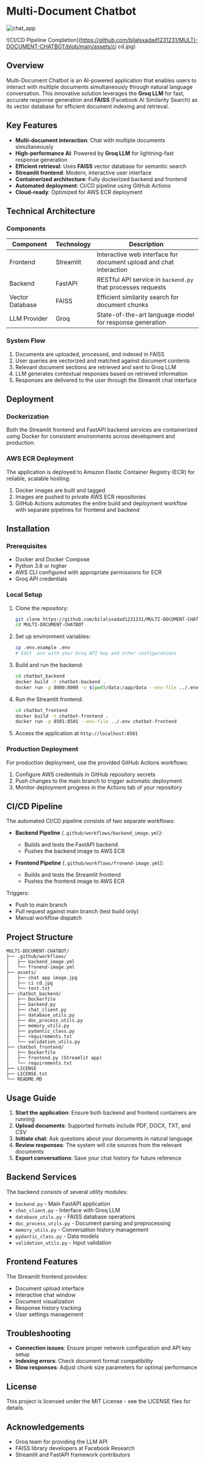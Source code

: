# Multi-Document Chatbot

![chat_app](https://github.com/bilalsxadad1231231/MULTI-DOCUMENT-CHATBOT/blob/main/assets/chat%20app%20image.jpg)

![CI/CD Pipeline Completion](https://github.com/bilalsxadad1231231/MULTI-DOCUMENT-CHATBOT/blob/main/assets/ci cd.jpg)

## Overview

Multi-Document Chatbot is an AI-powered application that enables users to interact with multiple documents simultaneously through natural language conversation. This innovative solution leverages the **Groq LLM** for fast, accurate response generation and **FAISS** (Facebook AI Similarity Search) as its vector database for efficient document indexing and retrieval.

## Key Features

- **Multi-document interaction**: Chat with multiple documents simultaneously
- **High-performance AI**: Powered by **Groq LLM** for lightning-fast response generation
- **Efficient retrieval**: Uses **FAISS** vector database for semantic search
- **Streamlit frontend**: Modern, interactive user interface
- **Containerized architecture**: Fully dockerized backend and frontend
- **Automated deployment**: CI/CD pipeline using GitHub Actions
- **Cloud-ready**: Optimized for AWS ECR deployment

## Technical Architecture

### Components

| Component | Technology | Description |
|-----------|------------|-------------|
| Frontend | Streamlit | Interactive web interface for document upload and chat interaction |
| Backend | FastAPI | RESTful API service in `backend.py` that processes requests |
| Vector Database | FAISS | Efficient similarity search for document chunks |
| LLM Provider | Groq | State-of-the-art language model for response generation |

### System Flow

1. Documents are uploaded, processed, and indexed in FAISS
2. User queries are vectorized and matched against document contents
3. Relevant document sections are retrieved and sent to Groq LLM
4. LLM generates contextual responses based on retrieved information
5. Responses are delivered to the user through the Streamlit chat interface

## Deployment

### Dockerization

Both the Streamlit frontend and FastAPI backend services are containerized using Docker for consistent environments across development and production.

### AWS ECR Deployment

The application is deployed to Amazon Elastic Container Registry (ECR) for reliable, scalable hosting:

1. Docker images are built and tagged
2. Images are pushed to private AWS ECR repositories
3. GitHub Actions automates the entire build and deployment workflow with separate pipelines for frontend and backend

## Installation

### Prerequisites

- Docker and Docker Compose
- Python 3.8 or higher
- AWS CLI configured with appropriate permissions for ECR
- Groq API credentials

### Local Setup

1. Clone the repository:
   ```bash
   git clone https://github.com/bilalsxadad1231231/MULTI-DOCUMENT-CHATBOT.git
   cd MULTI-DOCUMENT-CHATBOT
   ```

2. Set up environment variables:
   ```bash
   cp .env.example .env
   # Edit .env with your Groq API key and other configurations
   ```

3. Build and run the backend:
   ```bash
   cd chatbot_backend
   docker build -t chatbot-backend .
   docker run -p 8000:8000 -v $(pwd)/data:/app/data --env-file ../.env chatbot-backend
   ```

4. Run the Streamlit frontend:
   ```bash
   cd chatbot_frontend
   docker build -t chatbot-frontend .
   docker run -p 8501:8501 --env-file ../.env chatbot-frontend
   ```

5. Access the application at `http://localhost:8501`

### Production Deployment

For production deployment, use the provided GitHub Actions workflows:

1. Configure AWS credentials in GitHub repository secrets
2. Push changes to the main branch to trigger automatic deployment
3. Monitor deployment progress in the Actions tab of your repository

## CI/CD Pipeline

The automated CI/CD pipeline consists of two separate workflows:

- **Backend Pipeline** (`.github/workflows/backend_image.yml`):
  - Builds and tests the FastAPI backend
  - Pushes the backend image to AWS ECR

- **Frontend Pipeline** (`.github/workflows/fronend-image.yml`):
  - Builds and tests the Streamlit frontend
  - Pushes the frontend image to AWS ECR

Triggers:
- Push to main branch
- Pull request against main branch (test build only)
- Manual workflow dispatch

## Project Structure

```
MULTI-DOCUMENT-CHATBOT/
├── .github/workflows/
│   ├── backend_image.yml
│   └── fronend-image.yml
├── assets/
│   ├── chat app image.jpg
│   ├── ci cd.jpg
│   └── test.txt
├── chatbot_backend/
│   ├── Dockerfile
│   ├── backend.py
│   ├── chat_client.py
│   ├── database_utils.py
│   ├── doc_process_utils.py
│   ├── memory_utils.py
│   ├── pydantic_class.py
│   ├── requirements.txt
│   └── validation_utils.py
├── chatbot_frontend/
│   ├── Dockerfile
│   ├── frontend.py (Streamlit app)
│   └── requirements.txt
├── LICENSE
├── LICENSE.txt
└── README.MD
```

## Usage Guide

1. **Start the application**: Ensure both backend and frontend containers are running
2. **Upload documents**: Supported formats include PDF, DOCX, TXT, and CSV
3. **Initiate chat**: Ask questions about your documents in natural language
4. **Review responses**: The system will cite sources from the relevant documents
5. **Export conversations**: Save your chat history for future reference

## Backend Services

The backend consists of several utility modules:
- `backend.py` - Main FastAPI application
- `chat_client.py` - Interface with Groq LLM
- `database_utils.py` - FAISS database operations
- `doc_process_utils.py` - Document parsing and preprocessing
- `memory_utils.py` - Conversation history management
- `pydantic_class.py` - Data models
- `validation_utils.py` - Input validation

## Frontend Features

The Streamlit frontend provides:
- Document upload interface
- Interactive chat window
- Document visualization
- Response history tracking
- User settings management

## Troubleshooting

- **Connection issues**: Ensure proper network configuration and API key setup
- **Indexing errors**: Check document format compatibility
- **Slow responses**: Adjust chunk size parameters for optimal performance

## License

This project is licensed under the MIT License - see the LICENSE files for details.

## Acknowledgements

- Groq team for providing the LLM API
- FAISS library developers at Facebook Research
- Streamlit and FastAPI framework contributors
